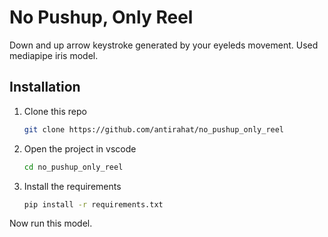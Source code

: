 # No Pushup, Only Reel
Down and up arrow keystroke generated by your eyeleds movement. Used mediapipe iris model.

## Installation

1. Clone this repo
   ```bash
   git clone https://github.com/antirahat/no_pushup_only_reel
   ```
2. Open the project in vscode
   ```bash
   cd no_pushup_only_reel
   ```
3. Install the requirements
   ```bash
   pip install -r requirements.txt
   ```

Now run this model. 

